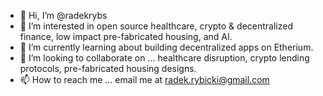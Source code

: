 - 👋 Hi, I’m @radekrybs
- 👀 I’m interested in open source healthcare, crypto & decentralized finance, low impact pre-fabricated housing, and AI. 
- 🌱 I’m currently learning about building decentralized apps on Etherium. 
- 💞️ I’m looking to collaborate on ... healthcare disruption, crypto lending protocols, pre-fabricated housing designs. 
- 📫 How to reach me ... email me at radek.rybicki@gmail.com

<!---
radekrybs/radekrybs is a ✨ special ✨ repository because its `README.md` (this file) appears on your GitHub profile.
You can click the Preview link to take a look at your changes.
--->
